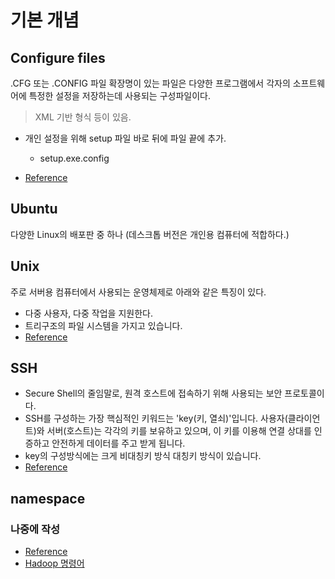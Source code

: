 # 기본 개념

## Configure files
.CFG 또는 .CONFIG 파일 확장명이 있는 파일은 다양한 프로그램에서 각자의 소프트웨어에 특정한 설정을 저장하는데 사용되는 구성파일이다.  
> XML 기반 형식 등이 있음.
- 개인 설정을 위해 setup 파일 바로 뒤에 파일 끝에 추가.
  - setup.exe.config

- [Reference](https://ko.eyewated.com/cfg-%EB%B0%8F-config-%ED%8C%8C%EC%9D%BC%EC%9D%B4%EB%9E%80-%EB%AC%B4%EC%97%87%EC%9E%85%EB%8B%88%EA%B9%8C/)



## Ubuntu
다양한 Linux의 배포판 중 하나 (데스크톱 버전은 개인용 컴퓨터에 적합하다.)

## Unix
주로 서버용 컴퓨터에서 사용되는 운영체제로 아래와 같은 특징이 있다.
- 다중 사용자, 다중 작업을 지원한다.
- 트리구조의 파일 시스템을 가지고 있습니다.
- [Reference](https://coding-factory.tistory.com/315)


## SSH
- Secure Shell의 줄임말로, 원격 호스트에 접속하기 위해 사용되는 보안 프로토콜이다.  
- SSH를 구성하는 가장 핵심적인 키워드는 'key(키, 열쇠)'입니다. 사용자(클라이언트)와 서버(호스트)는 각각의 키를 보유하고 있으며, 이 키를 이용해 연결 상대를 인증하고 안전하게 데이터를 주고 받게 됩니다.
- key의 구성방식에는 크게 비대칭키 방식 대칭키 방식이 있습니다.
- [Reference](https://library.gabia.com/contents/infrahosting/9002/#:~:text=SSH%EB%A5%BC%20%EA%B5%AC%EC%84%B1%ED%95%98%EB%8A%94%20%EA%B0%80%EC%9E%A5,%EB%8D%B0%EC%9D%B4%ED%84%B0%EB%A5%BC%20%EC%A3%BC%EA%B3%A0%20%EB%B0%9B%EA%B2%8C%20%EB%90%A9%EB%8B%88%EB%8B%A4.)

## namespace


### 나중에 작성
- [Reference](https://velog.io/@modsiw/%EA%B8%B0%ED%83%80-%ED%95%98%EB%91%A1-%ED%99%98%EA%B2%BD-%EC%84%A4%EC%A0%95-%ED%95%98%EB%A9%B4%EC%84%9C-%EB%AA%B0%EB%9E%90%EB%8D%98-%EA%B3%BC%EC%A0%95-%EA%B0%9C%EB%85%90-%EB%AA%85%EB%A0%B9%EC%96%B4)
- [Hadoop 명령어](https://hadoop.apache.org/docs/r3.1.1/hadoop-project-dist/hadoop-common/ClusterSetup.html)